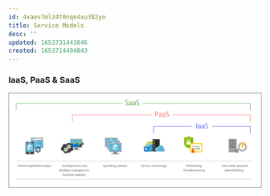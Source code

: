 ```yaml
---
id: 4xaev7mlz4t0nqe4xu382yo
title: Service Models
desc: ''
updated: 1653731443846
created: 1653714494843
---
```

### IaaS, PaaS & SaaS

![Service Models](assets/images/iaas-paas-saas.png)